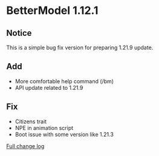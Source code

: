# BetterModel 1.12.1

## Notice
This is a simple bug fix version for preparing 1.21.9 update.

## Add
- More comfortable help command (/bm)
- API update related to 1.21.9

## Fix
- Citizens trait
- NPE in animation script
- Boot issue with some version like 1.21.3

[Full change log](https://github.com/toxicity188/BetterModel/compare/1.12.0...1.12.1)
